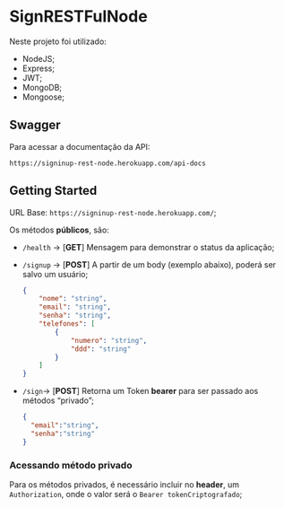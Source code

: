 # SignRESTFulNode
Neste projeto foi utilizado:

* NodeJS;
* Express;
* JWT;
* MongoDB;
* Mongoose;

## Swagger

Para acessar a documentação da API:

```
https://signinup-rest-node.herokuapp.com/api-docs
```

## Getting Started

URL Base: `https://signinup-rest-node.herokuapp.com/`;<br>

Os métodos **públicos**, são:

* `/health` -> [**GET**] Mensagem para demonstrar o status da aplicação;

* `/signup` -> [**POST**] A partir de um body (exemplo abaixo), poderá ser salvo um usuário;

  ```json
  {
      "nome": "string",
      "email": "string",
      "senha": "string",
      "telefones": [
          {
              "numero": "string",
              "ddd": "string"
          }
      ]
  }
  ```

* `/sign`-> [**POST**] Retorna um Token **bearer** para ser passado aos métodos “privado”;

  ```json
  {
  	"email":"string",
  	"senha":"string"
  }
  ```

### Acessando método privado

Para os métodos privados, é necessário incluir no **header**, um `Authorization`, onde o valor será o `Bearer tokenCriptografado`;